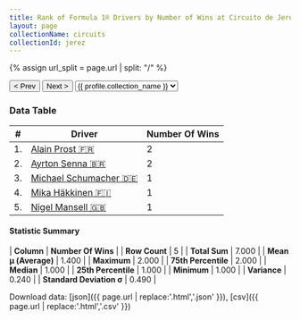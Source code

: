 ```yaml
---
title: Rank of Formula 1® Drivers by Number of Wins at Circuito de Jerez
layout: page
collectionName: circuits
collectionId: jerez
---
```


{% assign url_split = page.url | split: "/" %}
<div id="collection-navigation">
<button onclick="selector.options[selector.selectedIndex-1].value && (window.location = selector.options[selector.selectedIndex-1].value);">&lt; Prev</button>
<button onclick="selector.options[selector.selectedIndex+1].value && (window.location = selector.options[selector.selectedIndex+1].value);">Next &gt;</button>
<select id="selector" onchange="this.options[this.selectedIndex].value && (window.location = this.options[this.selectedIndex].value);">
  {% for collectionId in site.data[page.collectionName].refs %}
    {% if collectionId == page.collectionId %}
      {% assign selected = "selected" %}
    {% else %}
      {% assign selected = "" %}
    {% endif %}
    {% assign profile = site.data[page.collectionName][collectionId].profile %}
    <option value="/f1/{{ page.collectionName }}/{{ collectionId }}/{{ url_split[4] }}" {{ selected }}>{{ profile.collection_name }}</option>
  {% endfor %}
</select>
</div>

<canvas id="chart" width="400" height="180"></canvas>
<script>
var data = {
    "datasets": [
        {
            "backgroundColor": [
                "#9C8E8D",
                "#9C8E8D",
                "#9C8E8D",
                "#9C8E8D",
                "#9C8E8D"
            ],
            "borderColor": [
                "#1D181E",
                "#1D181E",
                "#1D181E",
                "#1D181E",
                "#1D181E"
            ],
            "borderWidth": 1,
            "data": [
                2.0,
                2.0,
                1.0,
                1.0,
                1.0
            ],
            "label": "Number Of Wins"
        }
    ],
    "labels": [
        "Alain Prost",
        "Ayrton Senna",
        "Michael Schumacher",
        "Mika Häkkinen",
        "Nigel Mansell"
    ]
};
var options = {
  legend: {
    display: false
  },
  scales: {
    xAxes: [{
      ticks: {
        beginAtZero: true,
        maxRotation: 180,
        display: window.innerWidth > 800
      }
    }],
    yAxes: [{
      ticks: {
        beginAtZero: true
      }
    }]
  },
  onResize: function(chart, size) {
    chart.options.scales.xAxes[0].ticks.display = size.width > 800;
  }
};
var chart = new Chart("chart", {
    data: data,
    type: 'bar',
    options: options
});
</script>



### Data Table

| # | Driver | Number Of Wins |
|--|--|--|
| 1. | [Alain Prost 🇫🇷](/f1/drivers/prost) | 2 |
| 2. | [Ayrton Senna 🇧🇷](/f1/drivers/senna) | 2 |
| 3. | [Michael Schumacher 🇩🇪](/f1/drivers/michael_schumacher) | 1 |
| 4. | [Mika Häkkinen 🇫🇮](/f1/drivers/hakkinen) | 1 |
| 5. | [Nigel Mansell 🇬🇧](/f1/drivers/mansell) | 1 |

#### Statistic Summary

| **Column** | **Number Of Wins** |
| **Row Count** | 5 |
| **Total Sum** | 7.000 |
| **Mean μ (Average)** | 1.400 |
| **Maximum** | 2.000 |
| **75th Percentile** | 2.000 |
| **Median** | 1.000 |
| **25th Percentile** | 1.000 |
| **Minimum** | 1.000 |
| **Variance** | 0.240 |
| **Standard Deviation σ** | 0.490 |

Download data: [json]({{ page.url | replace:'.html','.json' }}), [csv]({{ page.url | replace:'.html','.csv' }})

